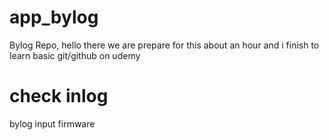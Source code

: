 # app_bylog

Bylog Repo, hello there we are prepare for this about an hour and i finish to learn basic git/github on udemy

# check inlog

bylog input firmware
